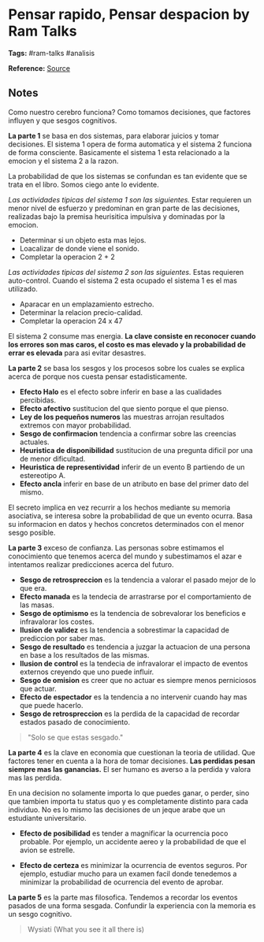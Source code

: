 # Pensar rapido, Pensar despacion by Ram Talks

**Tags:** #ram-talks #analisis

**Reference:** [Source](https://youtu.be/nIsgXt2OJy8)

## Notes

Como nuestro cerebro funciona? Como tomamos decisiones, que factores influyen y que sesgos cognitivos.

**La parte 1** se basa en dos sistemas, para elaborar juicios y tomar decisiones. El sistema 1 opera de forma automatica y el sistema 2 funciona de forma consciente. Basicamente el sistema 1 esta relacionado a la emocion y el sistema 2 a la razon.

La probabilidad de que los sistemas se confundan es tan evidente que se trata en el libro. Somos ciego ante lo evidente. 

_Las actividades tipicas del sistema 1 son las siguientes._ Estar requieren un menor nivel de esfuerzo y predominan en gran parte de las decisiones, realizadas bajo la premisa heurisitica impulsiva y dominadas por la emocion.

- Determinar si un objeto esta mas lejos.
- Loacalizar de donde viene el sonido.
- Completar la operacion 2 + 2

_Las actividades tipicas del sistema 2 son las siguientes._ Estas requieren auto-control. Cuando el sistema 2 esta ocupado el sistema 1 es el mas utilizado.

- Aparacar en un emplazamiento estrecho.
- Determinar la relacion precio-calidad.
- Completar la operacion 24 x 47

El sistema 2 consume mas energia. **La clave consiste en reconocer cuando los errores son mas caros, el costo es mas elevado y la probabilidad de errar es elevada** para asi evitar desastres.

**La parte 2** se basa los sesgos y los procesos sobre los cuales se explica acerca de porque nos cuesta pensar estadisticamente.

- **Efecto Halo** es el efecto sobre inferir en base a las cualidades percibidas.
- **Efecto afectivo** sustitucion del que siento porque el que pienso.
- **Ley de los pequeños numeros** las muestras arrojan resultados extremos con mayor probabilidad.
- **Sesgo de confirmacion** tendencia a confirmar sobre las creencias actuales.
- **Heuristica de disponibilidad** sustitucion de una pregunta dificil por una de menor dificultad.
- **Heuristica de representividad** inferir de un evento B partiendo de un estereotipo A.
- **Efecto ancla** inferir en base de un atributo en base del primer dato del mismo.

El secreto implica en vez recurrir a los hechos mediante su memoria asociativa, se interesa sobre la probabilidad de que un evento ocurra. Basa su informacion en datos y hechos concretos determinados con el menor sesgo posible.

**La parte 3** exceso de confianza. Las personas sobre estimamos el conocimiento que tenemos acerca del mundo y subestimamos el azar e intentamos realizar predicciones acerca del futuro. 

- **Sesgo de retrospreccion** es la tendencia a valorar el pasado mejor de lo que era.
- **Efecto manada** es la tendecia de arrastrarse por el comportamiento de las masas.
- **Sesgo de optimismo** es la tendencia de sobrevalorar los beneficios e infravalorar los costes.
- **Ilusion de validez** es la tendencia a sobrestimar la capacidad de prediccion por saber mas.
- **Sesgo de resultado** es tendencia a juzgar la actuacion de una persona en base a los resultados de las mismas.
- **Ilusion de control** es la tendecia de infravalorar el impacto de eventos externos creyendo que uno puede influir.
- **Sesgo de omision** es creer que no actuar es siempre menos perniciosos que actuar.
- **Efecto de espectador** es la tendencia a no intervenir cuando hay mas que puede hacerlo.
- **Sesgo de retrospreccion** es la perdida de la capacidad de recordar estados pasado de conocimiento.

> "Solo se que estas sesgado."

**La parte 4** es la clave en economia que cuestionan la teoria de utilidad. Que factores tener en cuenta a la hora de tomar decisiones. **Las perdidas pesan siempre mas las ganancias.** El ser humano es averso a la perdida y valora mas las perdida.

En una decision no solamente importa lo que puedes ganar, o perder, sino que tambien importa tu status quo y es completamente distinto para cada individuo. No es lo mismo las decisiones de un jeque arabe que un estudiante universitario.

- **Efecto de posibilidad** es tender a magnificar la ocurrencia poco probable. Por ejemplo, un accidente aereo y la probabilidad de que el avion se estrelle.

- **Efecto de certeza** es minimizar la ocurrencia de eventos seguros. Por ejemplo, estudiar mucho para un examen facil donde tenedemos a minimizar la probabilidad de ocurrencia del evento de aprobar.

**La parte 5** es la parte mas filosofica. Tendemos a recordar los eventos pasados de una forma sesgada. Confundir la experiencia con la memoria es un sesgo cognitivo. 

> Wysiati (What you see it all there is)


